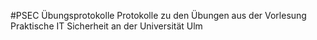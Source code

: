 #PSEC Übungsprotokolle
Protokolle zu den Übungen aus der Vorlesung Praktische IT Sicherheit an der Universität Ulm

